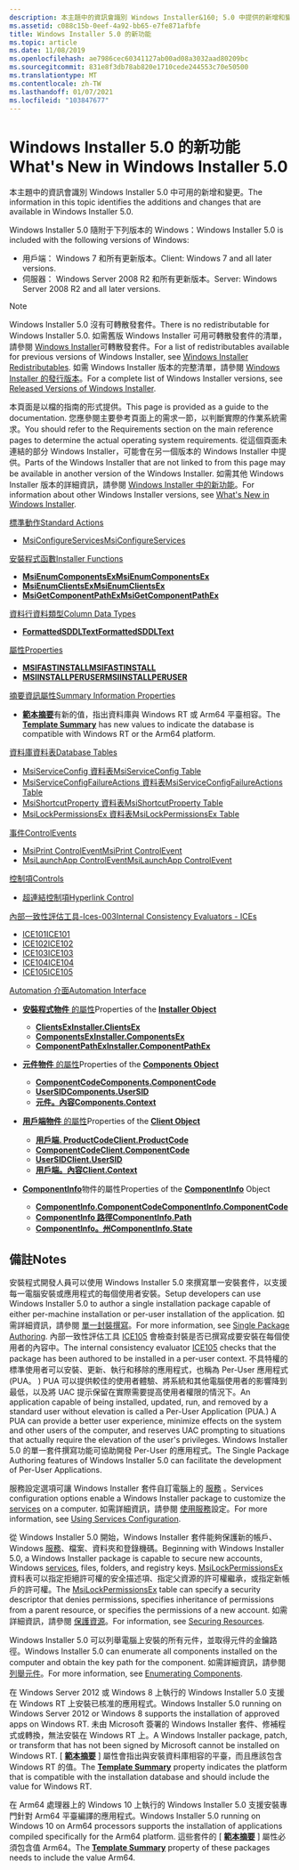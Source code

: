 ```yaml
---
description: 本主題中的資訊會識別 Windows Installer&160; 5.0 中提供的新增和變更 \# 。
ms.assetid: c088c15b-0eef-4a92-bb65-e7fe871afbfe
title: Windows Installer 5.0 的新功能
ms.topic: article
ms.date: 11/08/2019
ms.openlocfilehash: ae7986cec60341127ab00ad08a3032aad80209bc
ms.sourcegitcommit: 831e8f3db78ab820e1710cede244553c70e50500
ms.translationtype: MT
ms.contentlocale: zh-TW
ms.lasthandoff: 01/07/2021
ms.locfileid: "103847677"
---
```

# <a name="whats-new-in-windows-installer-50"></a><span data-ttu-id="7e0cc-103">Windows Installer 5.0 的新功能</span><span class="sxs-lookup"><span data-stu-id="7e0cc-103">What's New in Windows Installer 5.0</span></span>

<span data-ttu-id="7e0cc-104">本主題中的資訊會識別 Windows Installer 5.0 中可用的新增和變更。</span><span class="sxs-lookup"><span data-stu-id="7e0cc-104">The information in this topic identifies the additions and changes that are available in Windows Installer 5.0.</span></span>

<span data-ttu-id="7e0cc-105">Windows Installer 5.0 隨附于下列版本的 Windows：</span><span class="sxs-lookup"><span data-stu-id="7e0cc-105">Windows Installer 5.0 is included with the following versions of Windows:</span></span>

* <span data-ttu-id="7e0cc-106">用戶端： Windows 7 和所有更新版本。</span><span class="sxs-lookup"><span data-stu-id="7e0cc-106">Client: Windows 7 and all later versions.</span></span>
* <span data-ttu-id="7e0cc-107">伺服器： Windows Server 2008 R2 和所有更新版本。</span><span class="sxs-lookup"><span data-stu-id="7e0cc-107">Server: Windows Server 2008 R2 and all later versions.</span></span>

> [!NOTE]
> <span data-ttu-id="7e0cc-108">Windows Installer 5.0 沒有可轉散發套件。</span><span class="sxs-lookup"><span data-stu-id="7e0cc-108">There is no redistributable for Windows Installer 5.0.</span></span> <span data-ttu-id="7e0cc-109">如需舊版 Windows Installer 可用可轉散發套件的清單，請參閱 [Windows Installer](windows-installer-redistributables.md)可轉散發套件。</span><span class="sxs-lookup"><span data-stu-id="7e0cc-109">For a list of redistributables available for previous versions of Windows Installer, see [Windows Installer Redistributables](windows-installer-redistributables.md).</span></span> <span data-ttu-id="7e0cc-110">如需 Windows Installer 版本的完整清單，請參閱 [Windows Installer 的發行版本](released-versions-of-windows-installer.md)。</span><span class="sxs-lookup"><span data-stu-id="7e0cc-110">For a complete list of Windows Installer versions, see [Released Versions of Windows Installer](released-versions-of-windows-installer.md).</span></span>

<span data-ttu-id="7e0cc-111">本頁面是以檔的指南的形式提供。</span><span class="sxs-lookup"><span data-stu-id="7e0cc-111">This page is provided as a guide to the documentation.</span></span> <span data-ttu-id="7e0cc-112">您應參閱主要參考頁面上的需求一節，以判斷實際的作業系統需求。</span><span class="sxs-lookup"><span data-stu-id="7e0cc-112">You should refer to the Requirements section on the main reference pages to determine the actual operating system requirements.</span></span> <span data-ttu-id="7e0cc-113">從這個頁面未連結的部分 Windows Installer，可能會在另一個版本的 Windows Installer 中提供。</span><span class="sxs-lookup"><span data-stu-id="7e0cc-113">Parts of the Windows Installer that are not linked to from this page may be available in another version of the Windows Installer.</span></span> <span data-ttu-id="7e0cc-114">如需其他 Windows Installer 版本的詳細資訊，請參閱 [Windows Installer 中的新功能](what-s-new-in-windows-installer.md)。</span><span class="sxs-lookup"><span data-stu-id="7e0cc-114">For information about other Windows Installer versions, see [What's New in Windows Installer](what-s-new-in-windows-installer.md).</span></span>

[<span data-ttu-id="7e0cc-115">標準動作</span><span class="sxs-lookup"><span data-stu-id="7e0cc-115">Standard Actions</span></span>](standard-actions.md)

-   [<span data-ttu-id="7e0cc-116">MsiConfigureServices</span><span class="sxs-lookup"><span data-stu-id="7e0cc-116">MsiConfigureServices</span></span>](msiconfigureservices-action.md)

[<span data-ttu-id="7e0cc-117">安裝程式函數</span><span class="sxs-lookup"><span data-stu-id="7e0cc-117">Installer Functions</span></span>](installer-functions.md)

-   [<span data-ttu-id="7e0cc-118">**MsiEnumComponentsEx**</span><span class="sxs-lookup"><span data-stu-id="7e0cc-118">**MsiEnumComponentsEx**</span></span>](/windows/desktop/api/Msi/nf-msi-msienumcomponentsexa)
-   [<span data-ttu-id="7e0cc-119">**MsiEnumClientsEx**</span><span class="sxs-lookup"><span data-stu-id="7e0cc-119">**MsiEnumClientsEx**</span></span>](/windows/desktop/api/Msi/nf-msi-msienumclientsexa)
-   [<span data-ttu-id="7e0cc-120">**MsiGetComponentPathEx**</span><span class="sxs-lookup"><span data-stu-id="7e0cc-120">**MsiGetComponentPathEx**</span></span>](/windows/desktop/api/Msi/nf-msi-msigetcomponentpathexa)

[<span data-ttu-id="7e0cc-121">資料行資料類型</span><span class="sxs-lookup"><span data-stu-id="7e0cc-121">Column Data Types</span></span>](column-data-types.md)

-   [<span data-ttu-id="7e0cc-122">**FormattedSDDLText**</span><span class="sxs-lookup"><span data-stu-id="7e0cc-122">**FormattedSDDLText**</span></span>](formattedsddltext.md)

[<span data-ttu-id="7e0cc-123">屬性</span><span class="sxs-lookup"><span data-stu-id="7e0cc-123">Properties</span></span>](properties.md)

-   [<span data-ttu-id="7e0cc-124">**MSIFASTINSTALL**</span><span class="sxs-lookup"><span data-stu-id="7e0cc-124">**MSIFASTINSTALL**</span></span>](msifastinstall.md)
-   [<span data-ttu-id="7e0cc-125">**MSIINSTALLPERUSER**</span><span class="sxs-lookup"><span data-stu-id="7e0cc-125">**MSIINSTALLPERUSER**</span></span>](msiinstallperuser.md)

[<span data-ttu-id="7e0cc-126">摘要資訊屬性</span><span class="sxs-lookup"><span data-stu-id="7e0cc-126">Summary Information Properties</span></span>](summary-information-stream-reference.md)

-   <span data-ttu-id="7e0cc-127">[**範本摘要**](template-summary.md)有新的值，指出資料庫與 Windows RT 或 Arm64 平臺相容。</span><span class="sxs-lookup"><span data-stu-id="7e0cc-127">The [**Template Summary**](template-summary.md) has new values to indicate the database is compatible with Windows RT or the Arm64 platform.</span></span>

[<span data-ttu-id="7e0cc-128">資料庫資料表</span><span class="sxs-lookup"><span data-stu-id="7e0cc-128">Database Tables</span></span>](database-tables.md)

-   [<span data-ttu-id="7e0cc-129">MsiServiceConfig 資料表</span><span class="sxs-lookup"><span data-stu-id="7e0cc-129">MsiServiceConfig Table</span></span>](msiserviceconfig-table.md)
-   [<span data-ttu-id="7e0cc-130">MsiServiceConfigFailureActions 資料表</span><span class="sxs-lookup"><span data-stu-id="7e0cc-130">MsiServiceConfigFailureActions Table</span></span>](msiserviceconfigfailureactions-table.md)
-   [<span data-ttu-id="7e0cc-131">MsiShortcutProperty 資料表</span><span class="sxs-lookup"><span data-stu-id="7e0cc-131">MsiShortcutProperty Table</span></span>](msishortcutproperty-table.md)
-   [<span data-ttu-id="7e0cc-132">MsiLockPermissionsEx 資料表</span><span class="sxs-lookup"><span data-stu-id="7e0cc-132">MsiLockPermissionsEx Table</span></span>](msilockpermissionsex-table.md)

[<span data-ttu-id="7e0cc-133">事件</span><span class="sxs-lookup"><span data-stu-id="7e0cc-133">ControlEvents</span></span>](control-events.md)

-   [<span data-ttu-id="7e0cc-134">MsiPrint ControlEvent</span><span class="sxs-lookup"><span data-stu-id="7e0cc-134">MsiPrint ControlEvent</span></span>](msiprint-controlevent.md)
-   [<span data-ttu-id="7e0cc-135">MsiLaunchApp ControlEvent</span><span class="sxs-lookup"><span data-stu-id="7e0cc-135">MsiLaunchApp ControlEvent</span></span>](msilaunchapp-controlevent.md)

[<span data-ttu-id="7e0cc-136">控制項</span><span class="sxs-lookup"><span data-stu-id="7e0cc-136">Controls</span></span>](controls.md)

-   [<span data-ttu-id="7e0cc-137">超連結控制項</span><span class="sxs-lookup"><span data-stu-id="7e0cc-137">Hyperlink Control</span></span>](hyperlink-control.md)

[<span data-ttu-id="7e0cc-138">內部一致性評估工具-Ices-003</span><span class="sxs-lookup"><span data-stu-id="7e0cc-138">Internal Consistency Evaluators - ICEs</span></span>](internal-consistency-evaluators-ices.md)

-   [<span data-ttu-id="7e0cc-139">ICE101</span><span class="sxs-lookup"><span data-stu-id="7e0cc-139">ICE101</span></span>](ice-101.md)
-   [<span data-ttu-id="7e0cc-140">ICE102</span><span class="sxs-lookup"><span data-stu-id="7e0cc-140">ICE102</span></span>](ice-102.md)
-   [<span data-ttu-id="7e0cc-141">ICE103</span><span class="sxs-lookup"><span data-stu-id="7e0cc-141">ICE103</span></span>](ice-103.md)
-   [<span data-ttu-id="7e0cc-142">ICE104</span><span class="sxs-lookup"><span data-stu-id="7e0cc-142">ICE104</span></span>](ice-104.md)
-   [<span data-ttu-id="7e0cc-143">ICE105</span><span class="sxs-lookup"><span data-stu-id="7e0cc-143">ICE105</span></span>](ice-105.md)

[<span data-ttu-id="7e0cc-144">Automation 介面</span><span class="sxs-lookup"><span data-stu-id="7e0cc-144">Automation Interface</span></span>](automation-interface.md)

-   <span data-ttu-id="7e0cc-145">[**安裝程式物件** 的屬性](installer-object.md)</span><span class="sxs-lookup"><span data-stu-id="7e0cc-145">Properties of the [**Installer Object**](installer-object.md)</span></span>

    -   [<span data-ttu-id="7e0cc-146">**ClientsEx**</span><span class="sxs-lookup"><span data-stu-id="7e0cc-146">**Installer.ClientsEx**</span></span>](installer-clientsex.md)
    -   [<span data-ttu-id="7e0cc-147">**ComponentsEx**</span><span class="sxs-lookup"><span data-stu-id="7e0cc-147">**Installer.ComponentsEx**</span></span>](installer-componentsex.md)
    -   [<span data-ttu-id="7e0cc-148">**ComponentPathEx**</span><span class="sxs-lookup"><span data-stu-id="7e0cc-148">**Installer.ComponentPathEx**</span></span>](installer-componentpathex.md)

-   <span data-ttu-id="7e0cc-149">[**元件物件** 的屬性](components.md)</span><span class="sxs-lookup"><span data-stu-id="7e0cc-149">Properties of the [**Components Object**](components.md)</span></span>

    -   [<span data-ttu-id="7e0cc-150">**ComponentCode**</span><span class="sxs-lookup"><span data-stu-id="7e0cc-150">**Components.ComponentCode**</span></span>](component-componentcode.md)
    -   [<span data-ttu-id="7e0cc-151">**UserSID**</span><span class="sxs-lookup"><span data-stu-id="7e0cc-151">**Components.UserSID**</span></span>](component-usersid.md)
    -   [<span data-ttu-id="7e0cc-152">**元件。內容**</span><span class="sxs-lookup"><span data-stu-id="7e0cc-152">**Components.Context**</span></span>](component-context.md)

-   <span data-ttu-id="7e0cc-153">[**用戶端物件** 的屬性](client.md)</span><span class="sxs-lookup"><span data-stu-id="7e0cc-153">Properties of the [**Client Object**](client.md)</span></span>

    -   [<span data-ttu-id="7e0cc-154">**用戶端. ProductCode**</span><span class="sxs-lookup"><span data-stu-id="7e0cc-154">**Client.ProductCode**</span></span>](client-productcode.md)
    -   [<span data-ttu-id="7e0cc-155">**ComponentCode**</span><span class="sxs-lookup"><span data-stu-id="7e0cc-155">**Client.ComponentCode**</span></span>](client-componentcode.md)
    -   [<span data-ttu-id="7e0cc-156">**UserSID**</span><span class="sxs-lookup"><span data-stu-id="7e0cc-156">**Client.UserSID**</span></span>](client-usersid.md)
    -   [<span data-ttu-id="7e0cc-157">**用戶端。內容**</span><span class="sxs-lookup"><span data-stu-id="7e0cc-157">**Client.Context**</span></span>](client-context.md)

-   <span data-ttu-id="7e0cc-158">[**ComponentInfo**](componentinfo.md)物件的屬性</span><span class="sxs-lookup"><span data-stu-id="7e0cc-158">Properties of the [**ComponentInfo**](componentinfo.md) Object</span></span>

    -   [<span data-ttu-id="7e0cc-159">**ComponentInfo.ComponentCode**</span><span class="sxs-lookup"><span data-stu-id="7e0cc-159">**ComponentInfo.ComponentCode**</span></span>](componentinfo-componentcode.md)
    -   [<span data-ttu-id="7e0cc-160">**ComponentInfo 路徑**</span><span class="sxs-lookup"><span data-stu-id="7e0cc-160">**ComponentInfo.Path**</span></span>](componentinfo-path.md)
    -   [<span data-ttu-id="7e0cc-161">**ComponentInfo。州**</span><span class="sxs-lookup"><span data-stu-id="7e0cc-161">**ComponentInfo.State**</span></span>](componentinfo-state.md)

## <a name="notes"></a><span data-ttu-id="7e0cc-162">備註</span><span class="sxs-lookup"><span data-stu-id="7e0cc-162">Notes</span></span>

<span data-ttu-id="7e0cc-163">安裝程式開發人員可以使用 Windows Installer 5.0 來撰寫單一安裝套件，以支援每一電腦安裝或應用程式的每個使用者安裝。</span><span class="sxs-lookup"><span data-stu-id="7e0cc-163">Setup developers can use Windows Installer 5.0 to author a single installation package capable of either per-machine installation or per-user installation of the application.</span></span> <span data-ttu-id="7e0cc-164">如需詳細資訊，請參閱 [單一封裝撰寫](single-package-authoring.md)。</span><span class="sxs-lookup"><span data-stu-id="7e0cc-164">For more information, see [Single Package Authoring](single-package-authoring.md).</span></span> <span data-ttu-id="7e0cc-165">內部一致性評估工具 [ICE105](ice-105.md) 會檢查封裝是否已撰寫成要安裝在每個使用者的內容中。</span><span class="sxs-lookup"><span data-stu-id="7e0cc-165">The internal consistency evaluator [ICE105](ice-105.md) checks that the package has been authored to be installed in a per-user context.</span></span> <span data-ttu-id="7e0cc-166">不具特權的標準使用者可以安裝、更新、執行和移除的應用程式，也稱為 Per-User 應用程式 (PUA。 ) PUA 可以提供較佳的使用者體驗、將系統和其他電腦使用者的影響降到最低，以及將 UAC 提示保留在實際需要提高使用者權限的情況下。</span><span class="sxs-lookup"><span data-stu-id="7e0cc-166">An application capable of being installed, updated, run, and removed by a standard user without elevation is called a Per-User Application (PUA.) A PUA can provide a better user experience, minimize effects on the system and other users of the computer, and reserves UAC prompting to situations that actually require the elevation of the user's privileges.</span></span> <span data-ttu-id="7e0cc-167">Windows Installer 5.0 的單一套件撰寫功能可協助開發 Per-User 的應用程式。</span><span class="sxs-lookup"><span data-stu-id="7e0cc-167">The Single Package Authoring features of Windows Installer 5.0 can facilitate the development of Per-User Applications.</span></span>

<span data-ttu-id="7e0cc-168">服務設定選項可讓 Windows Installer 套件自訂電腦上的 [服務](../services/services.md) 。</span><span class="sxs-lookup"><span data-stu-id="7e0cc-168">Services configuration options enable a Windows Installer package to customize the [services](../services/services.md) on a computer.</span></span> <span data-ttu-id="7e0cc-169">如需詳細資訊，請參閱 [使用服務](using-services-configuration.md)設定。</span><span class="sxs-lookup"><span data-stu-id="7e0cc-169">For more information, see [Using Services Configuration](using-services-configuration.md).</span></span>

<span data-ttu-id="7e0cc-170">從 Windows Installer 5.0 開始，Windows Installer 套件能夠保護新的帳戶、Windows [服務](../services/services.md)、檔案、資料夾和登錄機碼。</span><span class="sxs-lookup"><span data-stu-id="7e0cc-170">Beginning with Windows Installer 5.0, a Windows Installer package is capable to secure new accounts, Windows [services](../services/services.md), files, folders, and registry keys.</span></span> <span data-ttu-id="7e0cc-171">[MsiLockPermissionsEx](msilockpermissionsex-table.md)資料表可以指定拒絕許可權的安全描述項、指定父資源的許可權繼承，或指定新帳戶的許可權。</span><span class="sxs-lookup"><span data-stu-id="7e0cc-171">The [MsiLockPermissionsEx](msilockpermissionsex-table.md) table can specify a security descriptor that denies permissions, specifies inheritance of permissions from a parent resource, or specifies the permissions of a new account.</span></span> <span data-ttu-id="7e0cc-172">如需詳細資訊，請參閱 [保護資源](securing-resources-.md)。</span><span class="sxs-lookup"><span data-stu-id="7e0cc-172">For information, see [Securing Resources](securing-resources-.md).</span></span>

<span data-ttu-id="7e0cc-173">Windows Installer 5.0 可以列舉電腦上安裝的所有元件，並取得元件的金鑰路徑。</span><span class="sxs-lookup"><span data-stu-id="7e0cc-173">Windows Installer 5.0 can enumerate all components installed on the computer and obtain the key path for the component.</span></span> <span data-ttu-id="7e0cc-174">如需詳細資訊，請參閱 [列舉元件](enumerating-components-.md)。</span><span class="sxs-lookup"><span data-stu-id="7e0cc-174">For more information, see [Enumerating Components](enumerating-components-.md).</span></span>

<span data-ttu-id="7e0cc-175">在 Windows Server 2012 或 Windows 8 上執行的 Windows Installer 5.0 支援在 Windows RT 上安裝已核准的應用程式。</span><span class="sxs-lookup"><span data-stu-id="7e0cc-175">Windows Installer 5.0 running on Windows Server 2012 or Windows 8 supports the installation of approved apps on Windows RT.</span></span> <span data-ttu-id="7e0cc-176">未由 Microsoft 簽署的 Windows Installer 套件、修補程式或轉換，無法安裝在 Windows RT 上。</span><span class="sxs-lookup"><span data-stu-id="7e0cc-176">A Windows Installer package, patch, or transform that has not been signed by Microsoft cannot be installed on Windows RT.</span></span> <span data-ttu-id="7e0cc-177">[ [**範本摘要**](template-summary.md) ] 屬性會指出與安裝資料庫相容的平臺，而且應該包含 Windows RT 的值。</span><span class="sxs-lookup"><span data-stu-id="7e0cc-177">The [**Template Summary**](template-summary.md) property indicates the platform that is compatible with the installation database and should include the value for Windows RT.</span></span>

<span data-ttu-id="7e0cc-178">在 Arm64 處理器上的 Windows 10 上執行的 Windows Installer 5.0 支援安裝專門針對 Arm64 平臺編譯的應用程式。</span><span class="sxs-lookup"><span data-stu-id="7e0cc-178">Windows Installer 5.0 running on Windows 10 on Arm64 processors supports the installation of applications compiled specifically for the Arm64 platform.</span></span>  <span data-ttu-id="7e0cc-179">這些套件的 [ [**範本摘要**](template-summary.md) ] 屬性必須包含值 Arm64。</span><span class="sxs-lookup"><span data-stu-id="7e0cc-179">The [**Template Summary**](template-summary.md) property of these packages needs to include the value Arm64.</span></span> 

 
